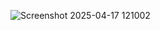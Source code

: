 ![Screenshot 2025-04-17 121002](https://github.com/user-attachments/assets/fe1c640c-b13c-4300-b002-5ca60ab4904f)

